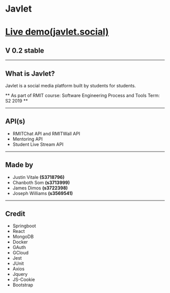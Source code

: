# Javlet
# [Live demo(javlet.social)](http://javlet.social)
## V 0.2 stable

----
## What is Javlet?
Javlet is a social media platform built by students for students.

**
As part of RMIT course: Software Engineering Process and Tools 
Term: S2 2019 **

----
## API(s)
* RMITChat API and RMITWall API
* Mentoring API
* Student Live Stream API

----
## Made by
* Justin Vitale **(S3718796)**
* Chanboth Som **(s3713999)**
* James Dimos **(s3722398)**
* Joseph Williams **(s3569541)**

----
## Credit
* Springboot
* React
* MongoDB
* Docker
* GAuth
* GCloud
* Jest
* JUnit
* Axios
* Jquery
* JS-Cookie
* Bootstrap

